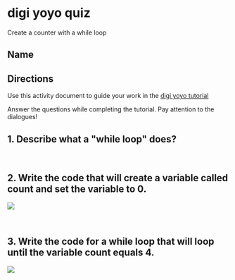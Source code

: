 # digi yoyo quiz

Create a counter with a while loop 

## Name

## Directions

Use this activity document to guide your work in the [digi yoyo tutorial](/microbit/lessons/digi-yoyo/tutorial)

Answer the questions while completing the tutorial. Pay attention to the dialogues!

## 1. Describe what a "while loop" does?

<br/>

## 2. Write the code that will create a variable called count and set the variable to 0.

![](/static/mb/lessons/counter-0.png)

<br/>

## 3. Write the code for a while loop that will loop until the variable count equals 4.

![](/static/mb/lessons/digi-yoyo-0.png)

<br/>

